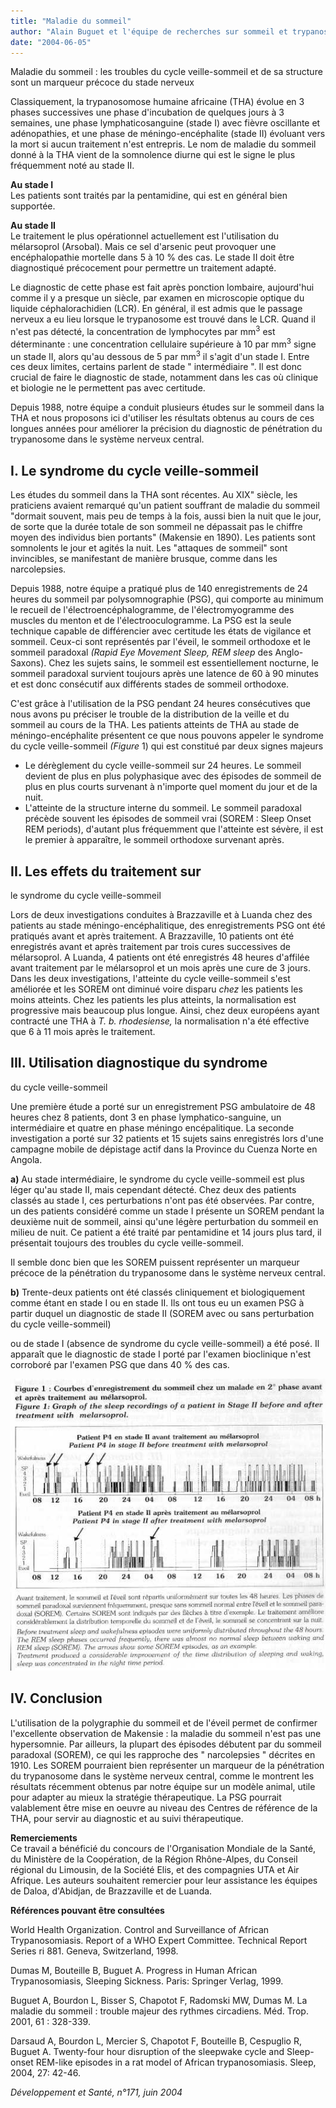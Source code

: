 ```yaml
---
title: "Maladie du sommeil"
author: "Alain Buguet et l'équipe de recherches sur sommeil et trypanosomose réunissant des chercheurs de Brazzaville, , Luanda, Franceville, Daloa, Abidjan, Limoges, Grenoble, Lyon. Alain BUGUET, courriel : a.buquet@free.fr"
date: "2004-06-05"
---
```


<div class="teaser"><p>Maladie du sommeil : les troubles du cycle veille-sommeil et de sa structure sont un marqueur précoce du stade nerveux</p></div>

Classiquement, la trypanosomose humaine africaine (THA) évolue en 3 phases successives une phase d'incubation de quelques jours à 3 semaines, une phase lymphaticosanguine (stade I) avec fièvre oscillante et adénopathies, et une phase de méningo-encéphalite (stade II) évoluant vers la mort si aucun traitement n'est entrepris. Le nom de maladie du sommeil donné à la THA vient de la somnolence diurne qui est le signe le plus fréquemment noté au stade II.

**Au stade I**  
Les patients sont traités par la pentamidine, qui est en général bien supportée.

**Au stade II**  
Le traitement le plus opérationnel actuellement est l'utilisation du mélarsoprol (Arsobal). Mais ce sel d'arsenic peut provoquer une encéphalopathie mortelle dans 5 à 10 % des cas. Le stade II doit être diagnostiqué précocement pour permettre un traitement adapté.

Le diagnostic de cette phase est fait après ponction lombaire, aujourd'hui comme il y a presque un siècle, par examen en microscopie optique du liquide céphalorachidien (LCR). En général, il est admis que le passage nerveux a eu lieu lorsque le trypanosome est trouvé dans le LCR. Quand il n'est pas détecté, la concentration de lymphocytes par mm<sup>3</sup> est déterminante : une concentration cellulaire supérieure à 10 par mm<sup>3</sup> signe un stade II, alors qu'au dessous de 5 par mm<sup>3</sup> il s'agit d'un stade I. Entre ces deux limites, certains parlent de stade " intermédiaire ". Il est donc crucial de faire le diagnostic de stade, notamment dans les cas où clinique et biologie ne le permettent pas avec certitude.

Depuis 1988, notre équipe a conduit plusieurs études sur le sommeil dans la THA et nous proposons ici d'utiliser les résultats obtenus au cours de ces longues années pour améliorer la précision du diagnostic de pénétration du trypanosome dans le système nerveux central.

## I. Le syndrome du cycle veille-sommeil

Les études du sommeil dans la THA sont récentes. Au XIX" siècle, les praticiens avaient remarqué qu'un patient souffrant de maladie du sommeil "dormait souvent, mais peu de temps à la fois, aussi bien la nuit que le jour, de sorte que la durée totale de son sommeil ne dépassait pas le chiffre moyen des individus bien portants" (Makensie en 1890). Les patients sont somnolents le jour et agités la nuit. Les "attaques de sommeil" sont invincibles, se manifestant de manière brusque, comme dans les narcolepsies.

Depuis 1988, notre équipe a pratiqué plus de 140 enregistrements de 24 heures du sommeil par polysomnographie (PSG), qui comporte au minimum le recueil de l'électroencéphalogramme, de l'électromyogramme des muscles du menton et de l'électrooculogramme. La PSG est la seule technique capable de différencier avec certitude les états de vigilance et sommeil. Ceux-ci sont représentés par l'éveil, le sommeil orthodoxe et le sommeil paradoxal _(Rapid Eye Movement Sleep, REM sleep_ des Anglo-Saxons). Chez les sujets sains, le sommeil est essentiellement nocturne, le sommeil paradoxal survient toujours après une latence de 60 à 90 minutes et est donc consécutif aux différents stades de sommeil orthodoxe.

C'est grâce à l'utilisation de la PSG pendant 24 heures consécutives que nous avons pu préciser le trouble de la distribution de la veille et du sommeil au cours de la THA. Les patients atteints de THA au stade de méningo-encéphalite présentent ce que nous pouvons appeler le syndrome du cycle veille-sommeil _(Figure_ 1) qui est constitué par deux signes majeurs

*   Le dérèglement du cycle veille-sommeil sur 24 heures. Le sommeil devient de plus en plus polyphasique avec des épisodes de sommeil de plus en plus courts survenant à n'importe quel moment du jour et de la nuit.  
*   L'atteinte de la structure interne du sommeil. Le sommeil paradoxal précède souvent les épisodes de sommeil vrai (SOREM : Sleep Onset REM periods), d'autant plus fréquemment que l'atteinte est sévère, il est le premier à apparaître, le sommeil orthodoxe survenant après.

## II. Les effets du traitement sur  
le syndrome du cycle veille-sommeil

Lors de deux investigations conduites à Brazzaville et à Luanda chez des patients au stade méningo-encéphalitique, des enregistrements PSG ont été pratiqués avant et après traitement. A Brazzaville, 10 patients ont été enregistrés avant et après traitement par trois cures successives de mélarsoprol. A Luanda, 4 patients ont été enregistrés 48 heures d'affilée avant traitement par le mélarsoprol et un mois après une cure de 3 jours. Dans les deux investigations, l'atteinte du cycle veille-sommeil s'est améliorée et les SOREM ont diminué voire disparu _chez_ les patients les moins atteints. Chez les patients les plus atteints, la normalisation est progressive mais beaucoup plus longue. Ainsi, chez deux européens ayant contracté une THA à _T._ _b. rhodesiense,_ la normalisation n'a été effective que 6 à 11 mois après le traitement.

## III. Utilisation diagnostique du syndrome  
du cycle veille-sommeil

Une première étude a porté sur un enregistrement PSG ambulatoire de 48 heures chez 8 patients, dont 3 en phase lymphatico-sanguine, un intermédiaire et quatre en phase méningo encépalitique. La seconde investigation a porté sur 32 patients et 15 sujets sains enregistrés lors d'une campagne mobile de dépistage actif dans la Province du Cuenza Norte en Angola.

**a)** Au stade intermédiaire, le syndrome du cycle veille-sommeil est plus léger qu'au stade II, mais cependant détecté. Chez deux des patients classés au stade I, ces perturbations n'ont pas été observées. Par contre, un des patients considéré comme un stade I présente un SOREM pendant la deuxième nuit de sommeil, ainsi qu'une légère perturbation du sommeil en milieu de nuit. Ce patient a été traité par pentamidine et 14 jours plus tard, il présentait toujours des troubles du cycle veille-sommeil.

Il semble donc bien que les SOREM puissent représenter un marqueur précoce de la pénétration du trypanosome dans le système nerveux central.

**b)** Trente-deux patients ont été classés cliniquement et biologiquement comme étant en stade I ou en stade II. Ils ont tous eu un examen PSG à partir duquel un diagnostic de stade II (SOREM avec ou sans perturbation du cycle veille-sommeil)

ou de stade I (absence de syndrome du cycle veille-sommeil) a été posé. Il apparaît que le diagnostic de stade I porté par l'examen bioclinique n'est corroboré par l'examen PSG que dans 40 % des cas.


![](i985-1.jpg)


## IV. Conclusion

L'utilisation de la polygraphie du sommeil et de l'éveil permet de confirmer l'excellente observation de Makensie : la maladie du sommeil n'est pas une hypersomnie. Par ailleurs, la plupart des épisodes débutent par du sommeil paradoxal (SOREM), ce qui les rapproche des " narcolepsies " décrites en 1910. Les SOREM pourraient bien représenter un marqueur de la pénétration du trypanosome dans le système nerveux central, comme le montrent les résultats récemment obtenus par notre équipe sur un modèle animal, utile pour adapter au mieux la stratégie thérapeutique. La PSG pourrait valablement être mise en oeuvre au niveau des Centres de référence de la THA, pour servir au diagnostic et au suivi thérapeutique.

**Remerciements**  
Ce travail a bénéficié du concours de l'Organisation Mondiale de la Santé, du Ministère de la Coopération, de la Région Rhône-Alpes, du Conseil régional du Limousin, de la Société Elis, et des compagnies UTA et Air Afrique. Les auteurs souhaitent remercier pour leur assistance les équipes de Daloa, d'Abidjan, de Brazzaville et de Luanda.

**Références pouvant être consultées**

World Health Organization. Control and Surveillance of African Trypanosomiasis. Report of a WHO Expert Committee. Technical Report Series ri 881. Geneva, Switzerland, 1998.

Dumas M, Bouteille B, Buguet A. Progress in Human African Trypanosomiasis, Sleeping Sickness. Paris: Springer Verlag, 1999.

Buguet A, Bourdon L, Bisser S, Chapotot F, Radomski MW, Dumas M. La maladie du sommeil : trouble majeur des rythmes circadiens. Méd. Trop. 2001, 61 : 328-339.

Darsaud A, Bourdon L, Mercier S, Chapotot F, Bouteille B, Cespuglio R, Buguet A. Twenty-four hour disruption of the sleepwake cycle and Sleep-onset REM-like episodes in a rat model of African trypanosomiasis. Sleep, 2004, 27: 42-46.

_Développement et Santé, n°171, juin 2004_